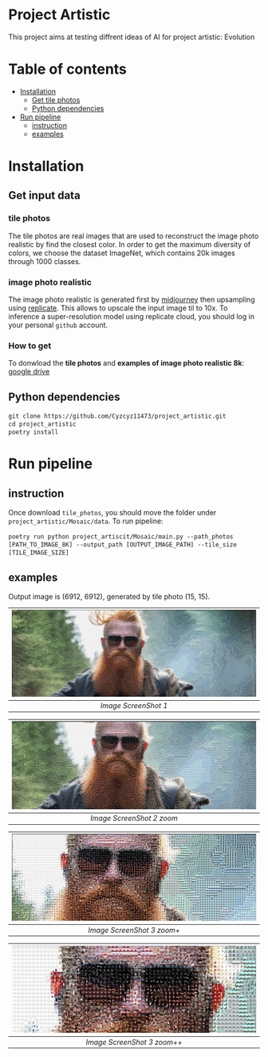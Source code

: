 # Project Artistic
This project aims at testing diffrent ideas of AI for project artistic: Evolution  
# Table of contents
- [Installation](#installation)
  - [Get tile photos](#get-tile-photos)
  - [Python dependencies](#python-dependencie)
- [Run pipeline](#run-pipeline)
  - [instruction](#instruction)
  - [examples](#examples)

# Installation
## Get input data

### tile photos
The tile photos are real images that are used to reconstruct the image photo realistic by find the closest color. 
In order to get the maximum diversity of colors, we choose the dataset ImageNet, which contains 20k images through 
1000 classes.

### image photo realistic 
The image photo realistic is generated first by [midjourney](https://www.midjourney.com/home/?callbackUrl=%2Fapp%2F) then upsampling
using [replicate](https://replicate.com/collections/super-resolution). This allows to upscale the input image til to 10x.
To inference a super-resolution model  using replicate cloud, you should log in your personal ``github`` account.  

### How to get
To donwload the **tile photos** and **examples of image photo realistic 8k**: [google drive](https://drive.google.com/drive/folders/1eQLRoQR2Of8IW0Fh3EY6g9toGzjVgDft?usp=share_link) 

## Python dependencies

```
git clone https://github.com/Cyzcyz11473/project_artistic.git
cd project_artistic
poetry install 
```

# Run pipeline

## instruction 
Once download ``tile_photos``, you should move the folder under ``project_artistic/Mosaic/data``. To run pipeline:

```
poetry run python project_artiscit/Mosaic/main.py --path_photos [PATH_TO_IMAGE_8K] --output_path [OUTPUT_IMAGE_PATH] --tile_size [TILE_IMAGE_SIZE]
```

## examples
Output image is (6912, 6912), generated by tile photo (15, 15). 

| ![Alt text](./Mosaic/examples/output15_1.JPG) 
|:---------------------------------------------:| 
|             *Image ScreenShot 1*              |

| ![HEELO2](./Mosaic/examples/output_15_1.5.JPG) 
|:----------------------------------------------:| 
|           *Image ScreenShot 2 zoom*            |

| ![HEELO3](./Mosaic/examples/output_15_2.JPG) 
|:--------------------------------------------:| 
|          *Image ScreenShot 3 zoom+*          |

| ![HEELO3](./Mosaic/examples/output_15_3.JPG) 
|:--------------------------------------------:| 
|         *Image ScreenShot 3 zoom++*          |